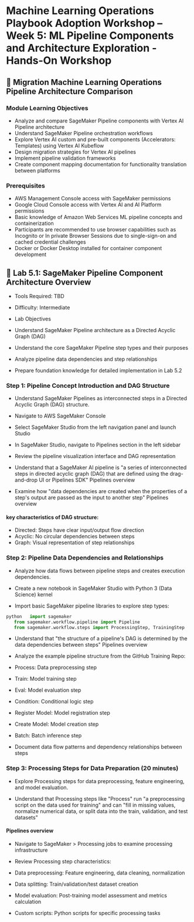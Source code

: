 # Machine Learning Operations Playbook Adoption Workshop – Week 5: ML Pipeline Components and Architecture Exploration - Hands-On Workshop

## 🚀 Migration Machine Learning Operations Pipeline Architecture Comparison
### Module Learning Objectives

- Analyze and compare SageMaker Pipeline components with Vertex AI Pipeline architecture
- Understand SageMaker Pipeline orchestration workflows
- Explore Vertex AI custom and pre-built components (Accelerators: Templates) using Vertex AI Kubeflow
- Design migration strategies for Vertex AI pipelines
- Implement pipeline validation frameworks
- Create component mapping documentation for functionality translation between platforms

### Prerequisites

- AWS Management Console access with SageMaker permissions
- Google Cloud Console access with Vertex AI and AI Platform permissions
- Basic knowledge of Amazon Web Services ML pipeline concepts and containerization
- Participants are recommended to use browser capabilities such as Incognito or In private Browser Sessions due to single-sign-on and cached credential challenges
- Docker or Docker Desktop installed for container component development

## 🔧 Lab 5.1: SageMaker Pipeline Component Architecture Overview

- Tools Required: TBD
- Difficulty: Intermediate

- Lab Objectives

- Understand SageMaker Pipeline architecture as a Directed Acyclic Graph (DAG)
- Understand the core SageMaker Pipeline step types and their purposes
- Analyze pipeline data dependencies and step relationships
- Prepare foundation knowledge for detailed implementation in Lab 5.2

### Step 1: Pipeline Concept Introduction and DAG Structure

- Understand SageMaker Pipelines as interconnected steps in a Directed Acyclic Graph (DAG) structure.

- Navigate to AWS SageMaker Console
- Select SageMaker Studio from the left navigation panel and launch Studio
- In SageMaker Studio, navigate to Pipelines section in the left sidebar
- Review the pipeline visualization interface and DAG representation
- Understand that a SageMaker AI pipeline is "a series of interconnected steps in directed acyclic graph (DAG) that are defined using the drag-and-drop UI or Pipelines SDK" Pipelines overview
- Examine how "data dependencies are created when the properties of a step's output are passed as the input to another step" Pipelines overview

#### key characteristics of DAG structure:

- Directed: Steps have clear input/output flow direction
- Acyclic: No circular dependencies between steps
- Graph: Visual representation of step relationships



### Step 2: Pipeline Data Dependencies and Relationships

- Analyze how data flows between pipeline steps and creates execution dependencies.

- Create a new notebook in SageMaker Studio with Python 3 (Data Science) kernel
- Import basic SageMaker pipeline libraries to explore step types:

```python
python   import sagemaker
   from sagemaker.workflow.pipeline import Pipeline
   from sagemaker.workflow.steps import ProcessingStep, TrainingStep
```

- Understand that "the structure of a pipeline's DAG is determined by the data dependencies between steps" Pipelines overview
- Analyze the example pipeline structure from the GitHub Training Repo:

- Process: Data preprocessing step
- Train: Model training step
- Eval: Model evaluation step
- Condition: Conditional logic step
- Register Model: Model registration step
- Create Model: Model creation step
- Batch: Batch inference step


- Document data flow patterns and dependency relationships between steps

### Step 3: Processing Steps for Data Preparation (20 minutes)

- Explore Processing steps for data preprocessing, feature engineering, and model evaluation.

- Understand that Processing steps like "Process" run "a preprocessing script on the data used for training" and can "fill in missing values, normalize numerical data, or split data into the train, validation, and test datasets"

#### Pipelines overview

- Navigate to SageMaker > Processing jobs to examine processing infrastructure
- Review Processing step characteristics:

- Data preprocessing: Feature engineering, data cleaning, normalization
- Data splitting: Train/validation/test dataset creation
- Model evaluation: Post-training model assessment and metrics calculation
- Custom scripts: Python scripts for specific processing tasks


